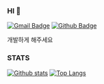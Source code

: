 ### HI 👋
[![Gmail Badge](https://img.shields.io/badge/-bybycu118@gmail.com-c14438?style=flat&logo=Gmail&logoColor=white&link=mailto:bybycu118@gmail.com)](mailto:bybycu118@gmail.com)
[![Github Badge](https://img.shields.io/badge/-GitHub-grey?style=flat&logo=github&logoColor=white&link=https://github.com/KIM-TABLE-NEXT/)](https://www.github.com/KIM-TABLE-NEXT/)<p align='left'>개발하게 해주세요 </p>
### STATS
[![Github stats](https://github-readme-stats.vercel.app/api?username=KIM-TABLE-NEXT&show_icons=true&count_private=true&include_all_commits=true)](https://github.com/KIM-TABLE-NEXT/github-readme-stats)
[![Top Langs](https://github-readme-stats.vercel.app/api/top-langs/?username=KIM-TABLE-NEXT&layout=compact)](https://github.com/KIM-TABLE-NEXT/github-readme-stats)
